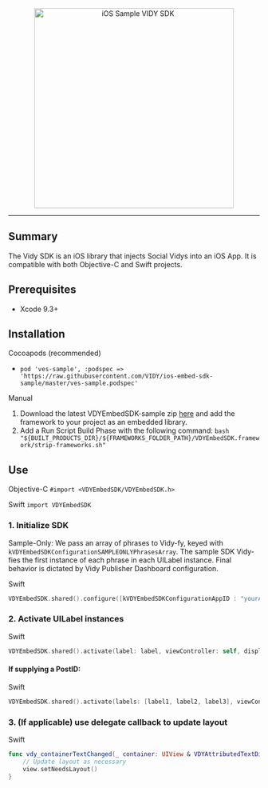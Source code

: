 <div align="center">
<img
  src="https://i.imgur.com/QByDWEn.png"
  title="iOS Sample VIDY SDK"
  width="400px">
</div>

-----------------

## Summary

The Vidy SDK is an iOS library that injects Social Vidys into an iOS App. It is compatible with both Objective-C and Swift projects.

## Prerequisites
* Xcode 9.3+

## Installation

Cocoapods (recommended)
* ```pod 'ves-sample', :podspec => 'https://raw.githubusercontent.com/VIDY/ios-embed-sdk-sample/master/ves-sample.podspec'```

Manual
1. Download the latest VDYEmbedSDK-sample zip <a href="https://github.com/VIDY/ios-embed-sdk-sample" target="_blank">here</a> and add the framework to your project as an embedded library.
2. Add a Run Script Build Phase with the following command:
```bash "${BUILT_PRODUCTS_DIR}/${FRAMEWORKS_FOLDER_PATH}/VDYEmbedSDK.framework/strip-frameworks.sh"```

## Use

Objective-C
```#import <VDYEmbedSDK/VDYEmbedSDK.h>```

Swift
```import VDYEmbedSDK```

### 1. Initialize SDK
Sample-Only: We pass an array of phrases to Vidy-fy, keyed with `kVDYEmbedSDKConfigurationSAMPLEONLYPhrasesArray`. The sample SDK Vidy-fies the first instance of each phrase in each UILabel instance. Final behavior is dictated by Vidy Publisher Dashboard configuration.

Swift
```swift
VDYEmbedSDK.shared().configure([kVDYEmbedSDKConfigurationAppID : "yourAppID", kVDYEmbedSDKConfigurationSAMPLEONLYPhrasesArray : ["phrases that","i want Vidy-fied"]])
```

### 2. Activate UILabel instances

Swift
```swift
VDYEmbedSDK.shared().activate(label: label, viewController: self, displayDelegate: self)
```
#### If supplying a PostID:

Swift
```swift
VDYEmbedSDK.shared().activate(labels: [label1, label2, label3], viewController: self, postID: "yourPostID", displayDelegate: self)
```

### 3. (If applicable) use delegate callback to update layout

Swift
```swift
func vdy_containerTextChanged(_ container: UIView & VDYAttributedTextDisplay) {
    // Update layout as necessary
    view.setNeedsLayout()
}
```
